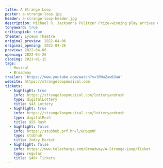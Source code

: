 ```yaml
---
title: A Strange Loop
poster: a-strange-loop.jpg
header: a-strange-loop-header.jpg
description: Michael R. Jackson's Pulitzer Prize-winning play arrives on Broadway.
tonyaward: true
criticspick: true
theater: Lyceum Theatre
original_preview: 2022-04-06
original_opening: 2022-04-26
preview: 2022-04-06
opening: 2022-04-26
closing: 2023-01-15
tags: 
  - Musical
  - Broadway
trailer: 'https://www.youtube.com/watch?v=lRWwZaw63wA'
website: https://strangeloopmusical.com
tickets: 
  - highlight: true
    info: https://strangeloopmusical.com/lotteryandrush
    type: digitalLottery
    title: $43 Lottery
  - highlight: true
    info: https://strangeloopmusical.com/lotteryandrush
    type: digitalRush
    title: $55 Rush
  - highlight: false
    info: https://stubhub.prf.hn/l/6PpqnMP
    type: stubhub
    title: 2ndry Market
  - highlight: false
    info: https://www.telecharge.com/Broadway/A-Strange-Loop/Ticket
    type: regular
    title: $49+ Tickets
---
```

